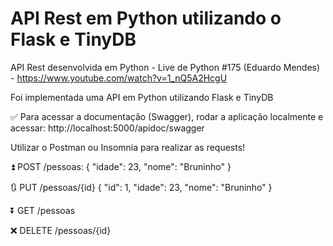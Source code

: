 # API Rest em Python utilizando o Flask e TinyDB

API Rest desenvolvida em Python - Live de Python #175 (Eduardo Mendes) - https://www.youtube.com/watch?v=1_nQ5A2HcgU

Foi implementada uma API em Python utilizando Flask e TinyDB

✅ Para acessar a documentação (Swagger), rodar a aplicação localmente e acessar:
http://localhost:5000/apidoc/swagger

Utilizar o Postman ou Insomnia para realizar as requests!

⏫ POST /pessoas: 
{
	"idade": 23,
	"nome": "Bruninho"
}

🔃 PUT /pessoas/{id}
{
	"id": 1,
	"idade": 23,
	"nome": "Bruninho"
}

⏬ GET /pessoas

❌ DELETE /pessoas/{id}

